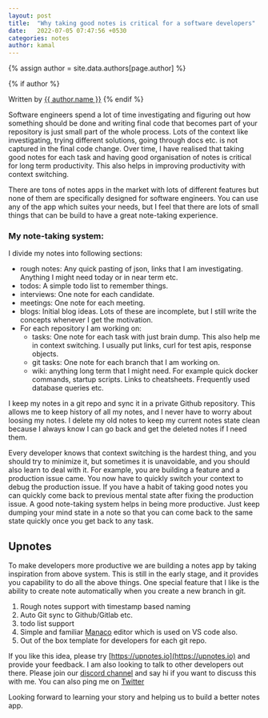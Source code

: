 ```yaml
---
layout: post
title:  "Why taking good notes is critical for a software developers"
date:   2022-07-05 07:47:56 +0530
categories: notes
author: kamal
---
```

<!-- Look the author details up from the site config. -->
{% assign author = site.data.authors[page.author] %}

<!-- Output author details if some exist. -->
{% if author %}
<span>
<!-- Personal Info. -->
Written by <a href="{{ author.web }}">{{ author.name }}</a>
</span>
{% endif %}

Software engineers spend a lot of time investigating and figuring out how something should be done and writing final code that becomes part of your repository is just small part of the whole process.
Lots of the context like investigating, trying different solutions, going through docs etc. is not captured in the final code change.
Over time, I have realised that taking good notes for each task and having good organisation of notes is critical for long term productivity. 
This also helps in improving productivity with context switching.

There are tons of notes apps in the market with lots of different features but none of them are specifically designed for software engineers. 
You can use any of the app which suites your needs, but I feel that there are lots of small things that can be build to have a great note-taking experience.

### My note-taking system:
I divide my notes into following sections:
- rough notes: Any quick pasting of json, links that I am investigating. Anything I might need today or in near term etc.
- todos: A simple todo list to remember things.
- interviews: One note for each candidate.
- meetings: One note for each meeting.
- blogs: Initial blog ideas. Lots of these are incomplete, but I still write the concepts whenever I get the motivation.
- For each repository I am working on:
  - tasks: One note for each task with just brain dump. This also help me in context switching. I usually put links, curl for test apis, response objects.
  - git tasks: One note for each branch that I am working on.
  - wiki: anything long term that I might need. For example quick docker commands, startup scripts. Links to cheatsheets. Frequently used database queries etc.


I keep my notes in a git repo and sync it in a private Github repository.
This allows me to keep history of all my notes, and I never have to worry about loosing my notes.
I delete my old notes to keep my current notes state clean because I always know I can go back and get the deleted notes if I need them.

Every developer knows that context switching is the hardest thing, and you should try to minimize it, but sometimes it is unavoidable, and you should also learn to deal with it.
For example, you are building a feature and a production issue came. You now have to quickly switch your context to debug the production issue. 
If you have a habit of taking good notes you can quickly come back to previous mental state after fixing the production issue.
A good note-taking system helps in being more productive. Just keep dumping your mind state in a note so that you can come back to the same state quickly once you get back to any task.

## Upnotes
To make developers more productive we are building a notes app by taking inspiration from above system.
This is still in the early stage, and it provides you capability to do all the above things.
One special feature that I like is the ability to create note automatically when you create a new branch in git.

1. Rough notes support with timestamp based naming
2. Auto Git sync to Github/Gitlab etc.
3. todo list support
4. Simple and familiar [Manaco](https://microsoft.github.io/monaco-editor/) editor which is used on VS code also.
5. Out of the box template for developers for each git repo.

If you like this idea, please try [https://upnotes.io](https://upnotes.io) and provide your feedback.
I am also looking to talk to other developers out there. Please join our [discord channel](https://discord.gg/ATZTMeyWsW) and say hi if you want to discuss this with me.
You can also ping me on [Twitter](https://twitter.com/kamalkishor1991)

Looking forward to learning your story and helping us to build a better notes app.
